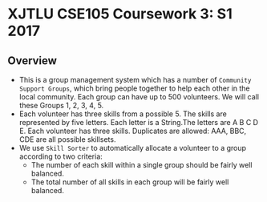 XJTLU CSE105 Coursework 3: S1 2017
====
Overview
------
* This is a group management system which has a number of `Community Support Groups`, which bring people together to help each other in the local community. Each group can have up to 500 volunteers. We will call these Groups 1, 2, 3, 4, 5.
* Each volunteer has three skills from a possible 5. The skills are represented by five letters. Each letter is a String.The letters are A B C D E. Each volunteer has three skills. Duplicates are allowed: AAA, BBC, CDE are all possible skillsets.
* We use `Skill Sorter` to automatically allocate a volunteer to a group according to two criteria:
	* The number of each skill within a single group should be fairly well balanced.
	* The total number of all skills in each group will be fairly well balanced.
